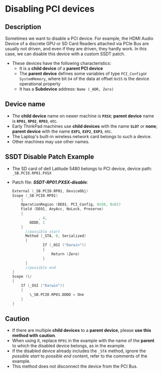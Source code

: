 # Disabling PCI devices

## Description

Sometimes we want to disable a PCI device. For example, the HDMI Audio Device of a discrete GPU or SD Card Readers attached via PCIe Bus are usually not driven, and even if they are driven, they hardly work. In this case, we can disable this device with a custom SSDT patch.

- These devices have the following characteristics:
  - It is a **child device** of a **parent PCI device**
  - The **parent device** defines some variables of type `PCI_Config`or `SystemMemory`, where bit `D4` of the data at offset `0x55` is the device operational property
  - It has a **Subdevice** address: `Name (_ADR, Zero)`  

## Device name

- The **child device** name on newer machine is **`PXSX`**; **parent device** name is **`RP01`**, **`RP02`**, **`RP03`**, etc.
- Early ThinkPad machines use **child devices** with the name **`SLOT`** or **none**; **parent device** with the name **`EXP1`**, **`EXP2`**, **`EXP3`**, etc.
- The Laptop's built-in wireless network card belongs to such a device.
- Other machines may use other names.

## SSDT Disable Patch Example

- The SD card of dell Latitude 5480 belongs to PCI device, device path: `_SB.PCI0.RP01.PXSX`
- Patch file: ***SSDT-RP01.PXSX-disable***:

  ```swift
  External (_SB.PCI0.RP01, DeviceObj)
  Scope (_SB.PCI0.RP01)
      {
      OperationRegion (DE01, PCI_Config, 0x50, 0x01)
      Field (DE01, AnyAcc, NoLock, Preserve)
      {
              , 4,
          DDDD, 1
      }
  		//possible start
  		Method (_STA, 0, Serialized)
  		{
  				If (_OSI ("Darwin"))
  				{
  					Return (Zero)
  				}
  		}
  		//possible end
  }  
  Scope (\)
  {
      If (_OSI ("Darwin"))
      {
          \_SB.PCI0.RP01.DDDD = One
      }
  }
  ```

## Caution

- If there are multiple **child devices** to a **parent device**, please **use this method with caution**.
- When using it, replace `RP01` in the example with the name of the **parent** to which the disabled device belongs, as in the example.
- If the disabled device already includes the `_STA` method, ignore the *possible start* to *possible end* content, refer to the comments of the example.
- This method does not disconnect the device from the PCI Bus.
